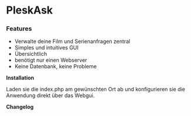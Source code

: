 # PleskAsk

### Features

- Verwalte deine Film und Serienanfragen zentral
- Simples und intuitives GUI
- Übersichtlich
- benötigt nur einen Webserver
- Keine Datenbank, keine Probleme


**Installation**

Laden sie die index.php am gewünschten Ort ab und konfigurieren sie die Anwendung direkt über das Webgui.

**Changelog**
